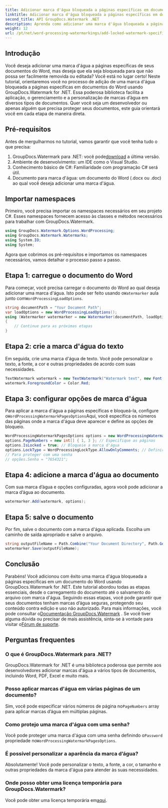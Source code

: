 ```yaml
---
title: Adicionar marca d'água bloqueada a páginas específicas em documentos do Word
linktitle: Adicionar marca d'água bloqueada a páginas específicas em documentos do Word
second_title: API GroupDocs.Watermark .NET
description: Aprenda como adicionar uma marca d'água bloqueada a páginas específicas em documentos do Word usando GroupDocs.Watermark for .NET com nosso guia passo a passo fácil.
weight: 12
url: /pt/net/word-processing-watermarkings/add-locked-watermark-specific-pages-word-docs/
---
```

## Introdução
Você deseja adicionar uma marca d'água a páginas específicas de seus documentos do Word, mas deseja que ela seja bloqueada para que não possa ser facilmente removida ou editada? Você está no lugar certo! Neste tutorial, orientaremos você no processo de adição de uma marca d'água bloqueada a páginas específicas em documentos do Word usando GroupDocs.Watermark for .NET. Essa poderosa biblioteca facilita a aplicação, o gerenciamento e a personalização de marcas d’água em diversos tipos de documentos. Quer você seja um desenvolvedor ou apenas alguém que precisa proteger seus documentos, este guia orientará você em cada etapa de maneira direta.
## Pré-requisitos
Antes de mergulharmos no tutorial, vamos garantir que você tenha tudo o que precisa:
1.  GroupDocs.Watermark para .NET: você pode[download](https://releases.groupdocs.com/Watermark/net/) a última versão.
2. Ambiente de desenvolvimento: um IDE como o Visual Studio.
3. Conhecimento básico de C#: Familiaridade com programação C# será útil.
4. Documento para marca d'água: um documento do Word (.docx ou .doc) ao qual você deseja adicionar uma marca d'água.
## Importar namespaces
Primeiro, você precisa importar os namespaces necessários em seu projeto C#. Esses namespaces fornecem acesso às classes e métodos necessários para trabalhar com GroupDocs.Watermark.
```csharp
using GroupDocs.Watermark.Options.WordProcessing;
using GroupDocs.Watermark.Watermarks;
using System.IO;
using System;
```
Agora que cobrimos os pré-requisitos e importamos os namespaces necessários, vamos detalhar o processo passo a passo.
## Etapa 1: carregue o documento do Word
 Para começar, você precisa carregar o documento do Word ao qual deseja adicionar uma marca d'água. Isto pode ser feito usando o`Watermarker` aula junto com`WordProcessingLoadOptions`.
```csharp
string documentPath = "Your Document Path";
var loadOptions = new WordProcessingLoadOptions();
using (Watermarker watermarker = new Watermarker(documentPath, loadOptions))
{
    // Continue para as próximas etapas
}
```
## Etapa 2: crie a marca d'água do texto
Em seguida, crie uma marca d'água de texto. Você pode personalizar o texto, a fonte, a cor e outras propriedades de acordo com suas necessidades.
```csharp
TextWatermark watermark = new TextWatermark("Watermark text", new Font("Arial", 19));
watermark.ForegroundColor = Color.Red;
```
## Etapa 3: configurar opções de marca d'água
 Para aplicar a marca d'água a páginas específicas e bloqueá-la, configure o`WordProcessingWatermarkPagesOptions`Aqui, você especifica os números das páginas onde a marca d'água deve aparecer e define as opções de bloqueio.
```csharp
WordProcessingWatermarkPagesOptions options = new WordProcessingWatermarkPagesOptions();
options.PageNumbers = new int[] { 1, 3 }; // Especifique as páginas
options.IsLocked = true; // Bloqueie a marca d'água
options.LockType = WordProcessingLockType.AllowOnlyComments; // Definir tipo de bloqueio
// Para proteger com uma senha
// opções.Senha = "7654321";
```
## Etapa 4: adicione a marca d'água ao documento
Com sua marca d’água e opções configuradas, agora você pode adicionar a marca d’água ao documento.
```csharp
watermarker.Add(watermark, options);
```
## Etapa 5: salve o documento
Por fim, salve o documento com a marca d'água aplicada. Escolha um caminho de saída apropriado e salve o arquivo.
```csharp
string outputFileName = Path.Combine("Your Document Directory", Path.GetFileName(documentPath));
watermarker.Save(outputFileName);
```
## Conclusão
Parabéns! Você adicionou com êxito uma marca d'água bloqueada a páginas específicas em um documento do Word usando GroupDocs.Watermark for .NET. Este tutorial abordou todas as etapas essenciais, desde o carregamento do documento até o salvamento do arquivo com marca d'água. Seguindo essas etapas, você pode garantir que seus documentos tenham marcas d’água seguras, protegendo seu conteúdo contra edição e uso não autorizado.
 Para mais informações, você pode consultar o[Documentação GroupDocs.Watermark](https://tutorials.groupdocs.com/Watermark/net/) . Se você tiver alguma dúvida ou precisar de mais assistência, sinta-se à vontade para visitar o[Fórum de suporte](https://forum.groupdocs.com/c/watermark/19).
## Perguntas frequentes
### O que é GroupDocs.Watermark para .NET?
GroupDocs.Watermark for .NET é uma biblioteca poderosa que permite aos desenvolvedores adicionar marcas d'água a vários tipos de documentos, incluindo Word, PDF, Excel e muito mais.
### Posso aplicar marcas d'água em várias páginas de um documento?
 Sim, você pode especificar vários números de página no`PageNumbers` array para aplicar marcas d’água em múltiplas páginas.
### Como protejo uma marca d'água com uma senha?
 Você pode proteger uma marca d'água com uma senha definindo o`Password` propriedade no`WordProcessingWatermarkPagesOptions`.
### É possível personalizar a aparência da marca d’água?
Absolutamente! Você pode personalizar o texto, a fonte, a cor, o tamanho e outras propriedades da marca d'água para atender às suas necessidades.
### Onde posso obter uma licença temporária para GroupDocs.Watermark?
 Você pode obter uma licença temporária em[aqui](https://purchase.groupdocs.com/temporary-license/).